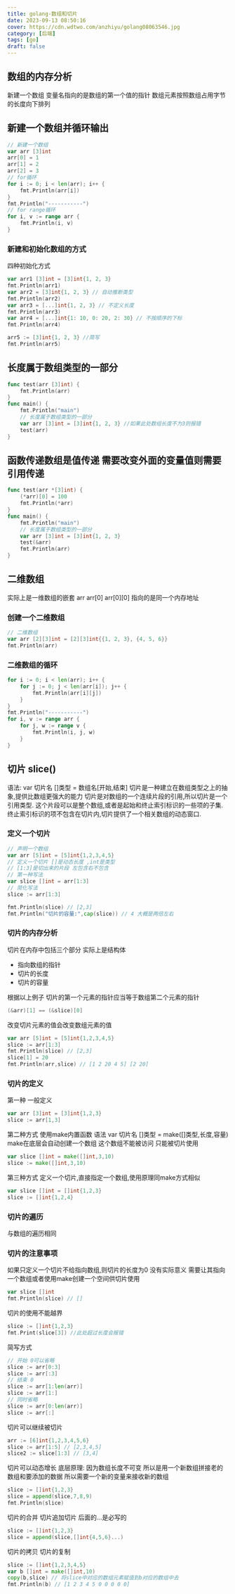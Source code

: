 ```yaml
---
title: golang-数组和切片
date: 2023-09-13 08:50:16
cover: https://cdn.wdtwo.com/anzhiyu/golang08063546.jpg
category: [后端]
tags: [go]
draft: false
---
```


## 数组的内存分析
新建一个数组 变量名指向的是数组的第一个值的指针
数组元素按照数组占用字节的长度向下排列

## 新建一个数组并循环输出
```go
// 新建一个数组
var arr [3]int
arr[0] = 1
arr[1] = 2
arr[2] = 3
// for循环
for i := 0; i < len(arr); i++ {
    fmt.Println(arr[i])
}
fmt.Println("-----------")
// for range循环
for i, v := range arr {
    fmt.Println(i, v)
}
```

### 新建和初始化数组的方式
四种初始化方式
```go
var arr1 [3]int = [3]int{1, 2, 3}
fmt.Println(arr1)
var arr2 = [3]int{1, 2, 3} // 自动推断类型
fmt.Println(arr2)
var arr3 = [...]int{1, 2, 3} // 不定义长度
fmt.Println(arr3)
var arr4 = [...]int{1: 10, 0: 20, 2: 30} // 不按顺序的下标
fmt.Println(arr4)

arr5 := [3]int{1, 2, 3} //简写
fmt.Println(arr5)
```

## 长度属于数组类型的一部分
```go
func test(arr [3]int) {
	fmt.Println(arr)
}
func main() {
	fmt.Println("main")
	// 长度属于数组类型的一部分
	var arr [3]int = [3]int{1, 2, 3} //如果此处数组长度不为3则报错
	test(arr)
}
```
## 函数传递数组是值传递 需要改变外面的变量值则需要引用传递
```go
func test(arr *[3]int) {
	(*arr)[0] = 100
	fmt.Println(*arr)
}
func main() {
	fmt.Println("main")
	// 长度属于数组类型的一部分
	var arr [3]int = [3]int{1, 2, 3}
	test(&arr)
	fmt.Println(arr)
}
```

## 二维数组
实际上是一维数组的嵌套
arr arr[0] arr[0][0] 指向的是同一个内存地址

### 创建一个二维数组
```go
// 二维数组
var arr [2][3]int = [2][3]int{{1, 2, 3}, {4, 5, 6}}
fmt.Println(arr)
```

### 二维数组的循环
```go
for i := 0; i < len(arr); i++ {
    for j := 0; j < len(arr[i]); j++ {
        fmt.Println(arr[i][j])
    }
}
fmt.Println("-----------")
for i, v := range arr {
    for j, w := range v {
        fmt.Println(i, j, w)
    }
}
```

## 切片 slice()
语法: var 切片名 []类型 = 数组名[开始,结束]
切片是一种建立在数组类型之上的抽象,提供比数组更强大的能力
切片是对数组的一个连续片段的引用,所以切片是一个引用类型.
这个片段可以是整个数组,或者是起始和终止索引标识的一些项的子集.
终止索引标识的项不包含在切片内,切片提供了一个相关数组的动态窗口.

### 定义一个切片
```go
// 声明一个数组
var arr [5]int = [5]int{1,2,3,4,5}
// 定义一个切片 []是动态长度 ,int是类型 
// [1:3]是切出来的片段 左包含右不包含
// 第一种写法
var slice []int = arr[1:3]
// 简化写法
slice := arr[1:3]

fmt.Println(slice) // [2,3]
fmt.Println("切片的容量:",cap(slice)) // 4 大概是两倍左右
```
### 切片的内存分析

切片在内存中包括三个部分 实际上是结构体
- 指向数组的指针
- 切片的长度
- 切片的容量
  
根据以上例子 切片的第一个元素的指针应当等于数组第二个元素的指针
```go
(&arr)[1] == (&slice)[0]
```
改变切片元素的值会改变数组元素的值
```go
var arr [5]int = [5]int{1,2,3,4,5}
slice := arr[1:3]
fmt.Println(slice) // [2,3]
slice[1] = 20
fmt.Println(arr,slice) // [1 2 20 4 5] [2 20]
```

### 切片的定义
第一种 一般定义
```go
var arr [3]int = [3]int{1,2,3}
slice := arr[1,3]
```
第二种方式 使用make内置函数
语法 var 切片名 []类型 = make([]类型,长度,容量)
make在底层会自动创建一个数组 这个数组不能被访问 只能被切片使用
```go
var slice []int = make([]int,3,10)
slice := make([]int,3,10)
```
第三种方式 定义一个切片,直接指定一个数组,使用原理同make方式相似
```go
var slice []int = []int{1,2,3}
slice := []int{1,2,4}
```
### 切片的遍历
与数组的遍历相同

### 切片的注意事项
如果只定义一个切片不给指向数组,则切片的长度为0 没有实际意义
需要让其指向一个数组或者使用make创建一个空间供切片使用
```go
var slice []int
fmt.Println(slice) // []
```
切片的使用不能越界
```go
slice := []int{1,2,3}
fmt.Print(slice[3]) //此处超过长度会报错
```
简写方式
```go
// 开始 0可以省略
slice := arr[0:3] 
slice := arr[:3]
// 结束 0
slice := arr[1:len(arr)] 
slice := arr[1:]
// 同时省略
slice := arr[0:len(arr)]
slice := arr[:]
```
切片可以继续被切片
```go
arr := [6]int{1,2,3,4,5,6}
slice := arr[1:5] // [2,3,4,5]
slice2 := slice[1:3] // [3,4]
```
切片可以动态增长
底层原理:
因为数组长度不可变 所以是用一个新数组拼接老的数组和要添加的数据
所以需要一个新的变量来接收新的数组
```go
slice := []int{1,2,3}
slice = append(slice,7,8,9)
fmt.Println(slice)
```
切片的合并
切片追加切片
后面的...是必写的
```go
slice := []int{1,2,3}
slice = append(slice,[]int{4,5,6}...)
```
切片的拷贝
切片的复制
```go
slice := []int{1,2,3,4,5}
var b []int = make([]int,10)
copy(b,slice) // 将slice中对应的数组元素赋值到b对应的数组中去
fmt.Println(b) // [1 2 3 4 5 0 0 0 0 0]
```